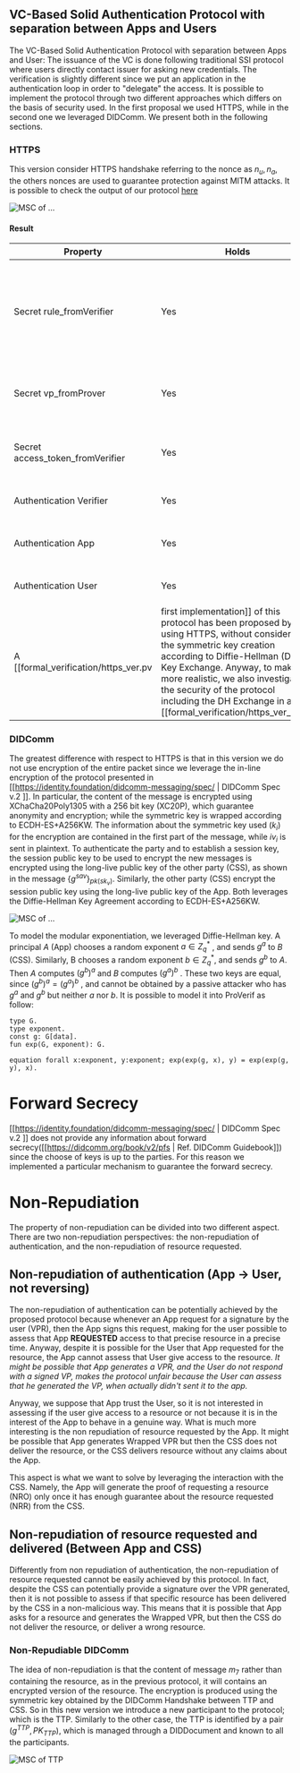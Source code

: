 
## VC-Based Solid Authentication Protocol with separation between Apps and Users

The VC-Based Solid Authentication Protocol with separation between Apps and User: The issuance of the VC is done following traditional SSI protocol where users directly contact issuer for asking new credentials. The verification is slightly different since we put an application in the authentication loop in order to "delegate" the access. 
It is possible to implement the protocol through two different approaches which differs on the basis of security used. In the first proposal we used HTTPS, while in the second one we leveraged DIDComm. We present both in the following sections.
### HTTPS
This version consider HTTPS handshake referring to the nonce as $n_u, n_a$, the others nonces are used to guarantee protection against MITM attacks. 
It is possible to check the output of our protocol [here](log/log.txt)

![MSC of ...](msc/msc_https_verification_vc.png)
#### Result

| Property                         | Holds | Note                                                                                                                            |
| -------------------------------- | ----- | ------------------------------------------------------------------------------------------------------------------------------- |
| Secret rule_fromVerifier         | Yes   | The Verifiable Presentation Request sent from the Verifier remains secret, cannot be produced if the user is not the real user. |
| Secret vp_fromProver             | Yes   | The Verifiable Presentation sent by the Prover (User) remains secret.                                                           |
| Secret access_token_fromVerifier | Yes   | The token given to the App to access resources remains secret.                                                                  |
| Authentication Verifier          | Yes   | The app is able to authenticate the verifier.                                                                                   |
| Authentication App               | Yes   | The verifier is able to authenticate the app.                                                                                   |
| Authentication User              | Yes   | The app is able to authenticate the user.                                                                                       |
A [[formal_verification/https_ver.pv|first implementation]] of this protocol has been proposed by only using HTTPS, without considering the symmetric key creation according to Diffie-Hellman (DH) Key Exchange. Anyway, to make it more realistic, we also investigated the security of the protocol including the DH Exchange in a [[formal_verification/https_ver_dh.pv|second implementation]].
### DIDComm
The greatest difference with respect to HTTPS is that in this version we do not use encryption of the entire packet since we leverage the in-line encryption of the protocol presented in [[https://identity.foundation/didcomm-messaging/spec/ | DIDComm Spec v.2 ]]. In particular, the content of the message is encrypted using XChaCha20Poly1305 with a 256 bit key (XC20P), which guarantee anonymity and encryption; while the symmetric key is wrapped according to ECDH-ES+A256KW. The information about the symmetric key used ($k_i$) for the encryption are contained in the first part of the message, while $iv_i$ is sent in plaintext.
To authenticate the party and to establish a session key, the session public key to be used to encrypt the new messages is encrypted using the long-live public key of the other party (CSS), as shown in the message $\{g^{sav}\}_{pk(sk_v)}$. Similarly, the other party (CSS) encrypt the session public key using the long-live public key of the App. Both leverages the Diffie-Hellman Key Agreement according to ECDH-ES+A256KW.

![MSC of ...](msc/msc_didcomm.png)

To model the modular exponentiation, we leveraged Diffie-Hellman key. A principal $A$ (App) chooses a random exponent $a \in Z_q^*$ , and sends $g^a$ to $B$ (CSS). Similarly, B chooses a random exponent $b \in Z_q^*$, and sends $g^b$ to $A$. Then $A$ computes $(g^b)^a$ and $B$ computes $(g^a)^b$ . These two keys are equal, since $(g^b)^a =(g^a)^b$ , and cannot be obtained by a passive attacker who has $g^a$ and $g^b$ but neither $a$ nor $b$. It is possible to model it into ProVerif as follow:
```ProVerif
type G.
type exponent.
const g: G[data].
fun exp(G, exponent): G.

equation forall x:exponent, y:exponent; exp(exp(g, x), y) = exp(exp(g, y), x).
```

# Forward Secrecy
[[https://identity.foundation/didcomm-messaging/spec/ | DIDComm Spec v.2 ]] does not provide any information about forward secrecy([[https://didcomm.org/book/v2/pfs | Ref. DIDComm Guidebook]]) since the choose of keys is up to the parties. For this reason we implemented a particular mechanism to guarantee the forward secrecy. 
# Non-Repudiation
The property of non-repudiation can be divided into two different aspect. There are two non-repudiation perspectives: the non-repudiation of authentication, and the non-repudiation of resource requested.
## Non-repudiation of authentication (App -> User, not reversing)
The non-repudiation of authentication can be potentially achieved by the proposed protocol because whenever an App request for a signature by the user (VPR), then the App signs this request, making for the user possible to assess that App <b>REQUESTED</b> access to that precise resource in a precise time. Anyway, despite it is possible for the User that App requested for the resource, the App cannot assess that User give access to the resource. <i>It might be possible that App generates a VPR, and the User do not respond with a signed VP, makes the protocol unfair because the User can assess that he generated the VP, when actually didn't sent it to the app.</i>  

Anyway, we suppose that App trust the User, so it is not interested in assessing if the user give access to a resource or not because it is in the interest of the App to behave in a genuine way. What is much more interesting is the non repudiation of resource requested by the App. It might be possible that App generates Wrapped VPR but then the CSS does not deliver the resource, or the CSS delivers resource without any claims about the App.

This aspect is what we want to solve by leveraging the interaction with the CSS. Namely, the App will generate the proof of requesting a resource (NRO) only once it has enough guarantee about the resource requested (NRR) from the CSS.  
## Non-repudiation of resource requested and delivered (Between App and CSS)
Differently from non repudiation of authentication, the non-repudiation of resource requested cannot be easily achieved by this protocol. In fact, despite the CSS can potentially provide a signature over the VPR generated, then it is not possible to assess if that specific resource has been delivered by the CSS in a non-malicious way. This means that it is possible that App asks for a resource and generates the Wrapped VPR, but then the CSS do not deliver the resource, or deliver a wrong resource. 
### Non-Repudiable DIDComm
The idea of non-repudiation is that the content of message $m_7$ rather than containing the resource, as in the previous protocol, it will contains an encrypted version of the resource. The encryption is produced using the symmetric key obtained by the DIDComm Handshake between TTP and CSS. So in this new version we introduce a new participant to the protocol; which is the TTP. Similarly to the other case, the TTP is identified by a pair $(g^{TTP}, PK_{TTP})$, which is managed through a DIDDocument and known to all the participants.

![MSC of TTP](msc/msc_ttp.png)